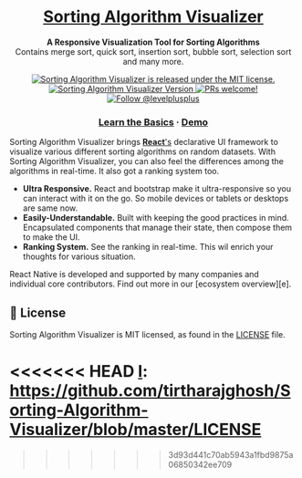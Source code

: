 <h1 align="center">
  <a href="https://tirtharajghosh.github.io/Sorting-Algorithm-Visualizer/">
    Sorting Algorithm Visualizer
  </a>
</h1>

<p align="center">
  <strong>A Responsive Visualization Tool for Sorting Algorithms</strong><br>
  Contains merge sort, quick sort, insertion sort, bubble sort, selection sort and many more.
</p>

<p align="center">
  <a href="https://github.com/tirtharajghosh/Sorting-Algorithm-Visualizer/blob/master/LICENSE">
    <img src="https://img.shields.io/badge/license-MIT-blue.svg" alt="Sorting Algorithm Visualizer is released under the MIT license." />
  </a>
  <a href="https://github.com/tirtharajghosh/Sorting-Algorithm-Visualizer/">
    <img src="https://img.shields.io/github/package-json/v/tirtharajghosh/Sorting-Algorithm-Visualizer" alt="Sorting Algorithm Visualizer Version" />
  </a>
  <a href="https://github.com/tirtharajghosh/Sorting-Algorithm-Visualizer/">
    <img src="https://img.shields.io/badge/PRs-welcome-brightgreen.svg" alt="PRs welcome!" />
  </a>
  <a href="https://twitter.com/intent/follow?screen_name=levelplusplus">
    <img src="https://img.shields.io/twitter/follow/reactnative.svg?label=Follow%20@levelplusplus" alt="Follow @levelplusplus" />
  </a>
</p>

<h3 align="center">
  <a href="https://www.geeksforgeeks.org/sorting-algorithms/">Learn the Basics</a>
  <span> · </span>
  <a href="https://tirtharajghosh.github.io/Sorting-Algorithm-Visualizer/">Demo</a>
</h3>

Sorting Algorithm Visualizer brings [**React**'s][r] declarative UI framework to visualize various different sorting algorithms on random datasets. With Sorting Algorithm Visualizer, you can also feel the differences among the algorithms in real-time. It also got a ranking system too.

- **Ultra Responsive.** React and bootstrap make it ultra-responsive so you can interact with it on the go. So mobile devices or tablets or desktops are same now.
- **Easily-Understandable.** Built with keeping the good practices in mind. Encapsulated components that manage their state, then compose them to make the UI.
- **Ranking System.** See the ranking in real-time. This wil enrich your thoughts for various situation.

React Native is developed and supported by many companies and individual core contributors. Find out more in our [ecosystem overview][e].

[r]: https://reactjs.org/

## 📄 License

Sorting Algorithm Visualizer is MIT licensed, as found in the [LICENSE][l] file.

<<<<<<< HEAD
[l]: https://github.com/tirtharajghosh/Sorting-Algorithm-Visualizer/blob/master/LICENSE
=======
[l]: https://github.com/tirtharajghosh/Sorting-Algorithm-Visualizer/blob/master/LICENSE
>>>>>>> 3d93d441c70ab5943a1fbd9875a06850342ee709
